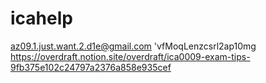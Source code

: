 # icahelp
az09.1.just.want.2.d1e@gmail.com
'vfMoqLenzcsrl2ap10mg
https://overdraft.notion.site/overdraft/ica0009-exam-tips-9fb375e102c24797a2376a858e935cef
